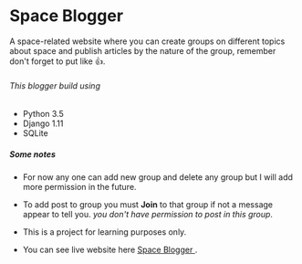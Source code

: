 # Space Blogger

A space-related website where you can create groups on different topics about space and publish articles by the nature of the group, remember don't forget to put like 👍.

###### This blogger build using

- Python 3.5
- Django 1.11
- SQLite


##### Some notes
* For now any one can add new group and delete any group but I will add more permission in the future.
* To add post to group you must **Join** to that group if not a message appear to tell you.  *you don't have permission to post in this group*.
* This is a project for learning purposes only.

* You can see live website here [Space Blogger ](http://boshi.pythonanywhere.com).
